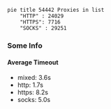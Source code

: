 
```mermaid
pie title 54442 Proxies in list
    "HTTP" : 24029
    "HTTPS": 7716
    "SOCKS" : 29251
```

### Some Info
#### Average Timeout

- mixed: 3.6s
- http: 1.7s
- https: 8.2s
- socks: 5.0s